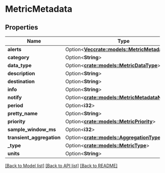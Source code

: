 # MetricMetadata

## Properties

Name | Type | Description | Notes
------------ | ------------- | ------------- | -------------
**alerts** | Option<[**Vec<crate::models::MetricMetadataAlert>**](MetricMetadataAlert.md)> |  | [optional]
**category** | Option<**String**> |  | [optional]
**data_type** | Option<[**crate::models::MetricDataType**](MetricDataType.md)> |  | [optional]
**description** | Option<**String**> |  | [optional]
**destination** | Option<**String**> |  | [optional]
**info** | Option<**String**> |  | [optional]
**notify** | Option<[**crate::models::MetricMetadataNotify**](MetricMetadataNotify.md)> |  | [optional]
**period** | Option<**i32**> |  | [optional]
**pretty_name** | Option<**String**> |  | [optional]
**priority** | Option<[**crate::models::MetricPriority**](MetricPriority.md)> |  | [optional]
**sample_window_ms** | Option<**i32**> |  | [optional]
**transient_aggregation** | Option<[**crate::models::AggregationType**](AggregationType.md)> |  | [optional]
**_type** | Option<[**crate::models::MetricType**](MetricType.md)> |  | [optional]
**units** | Option<**String**> |  | [optional]

[[Back to Model list]](../README.md#documentation-for-models) [[Back to API list]](../README.md#documentation-for-api-endpoints) [[Back to README]](../README.md)


